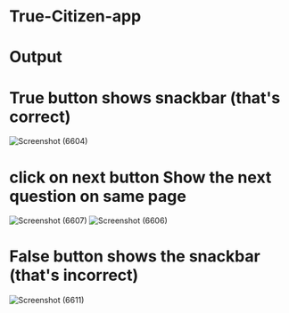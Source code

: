 # True-Citizen-app

# Output


# True button shows snackbar (that's correct)

![Screenshot (6604)](https://user-images.githubusercontent.com/109135389/180625058-b233f54c-ba5d-45bf-b94a-ef3f1f28cc36.png)  

# click on next button Show the next question on same page

![Screenshot (6607)](https://user-images.githubusercontent.com/109135389/180625216-12ecaff2-70aa-43fd-b459-52b4ac3fe1e9.png) ![Screenshot (6606)](https://user-images.githubusercontent.com/109135389/180625162-3710b77b-66ed-460d-9791-bc74a6b3cba8.png)

# False button shows the snackbar (that's incorrect)

![Screenshot (6611)](https://user-images.githubusercontent.com/109135389/180636808-17e4a5ea-a9d9-4b37-b16d-29f8feddea41.png)





